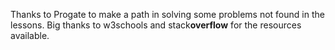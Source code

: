 Thanks to Progate to make a path in solving some problems not found in the lessons.
Big thanks to w3schools and stack**overflow** for the resources available.
